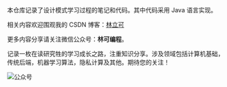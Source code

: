 本仓库记录了设计模式学习过程的笔记和代码。其中代码采用 Java 语言实现。

相关内容欢迎围观我的 CSDN 博客：[林立可](https://blog.csdn.net/qq_40589204)

更多内容分享请关注微信公众号：**林可编程**。

记录一枚在读研究牲的学习成长之路，注重知识分享。涉及领域包括计算机基础，传统后端，机器学习算法，隐私计算及其他。期待您的关注！

![公众号](https://i.loli.net/2021/05/03/HubyjKPgSLpsA2B.jpg)
